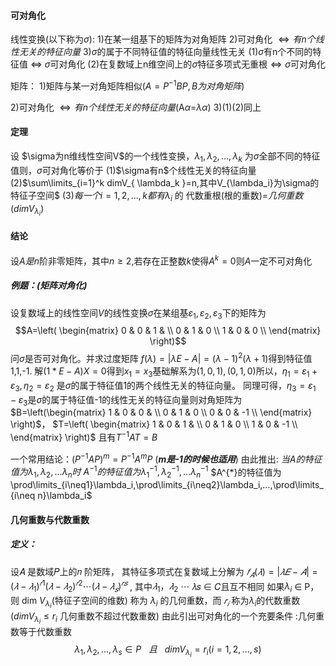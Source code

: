 #### 可对角化
线性变换(以下称为$\sigma$):
1)在某一组基下的矩阵为对角矩阵
2)可对角化 $\Leftrightarrow 有n个线性无关的特征向量$
3)$\sigma$的属于不同特征值的特征向量线性无关
 (1)$\sigma$有n个不同的特征值 $\Leftrightarrow$ $\sigma$可对角化
 (2)在复数域上n维空间上的$\sigma$特征多项式无重根$\Leftrightarrow \sigma$可对角化


矩阵：
1)矩阵与某一对角矩阵相似($A=P^{-1}BP, B为对角矩阵$)

2)可对角化 $\Leftrightarrow 有n个线性无关的特征向量$(A$\alpha$=$\lambda \alpha$)
3)(1)(2)同上


#### 定理
设 $\sigma为n维线性空间V$的一个线性变换，$\lambda_1,\lambda_2,...,\lambda_k$ 为$\sigma$全部不同的特征值则，$\sigma$可对角化等价于
		(1)$\sigma有n$个线性无关的特征向量
		(2)$\sum\limits_{i=1}^k dimV_{ \lambda_k }=n,其中V_{\lambda_i}为\sigma的特征子空间$
		(3)$每一个i=1,2,...,k都有 \lambda_i$ 的
		代数重根(根的重数)=$几何重数(dimV_{\lambda_i})$
#### 结论
  设${A}是n$阶非零矩阵，其中$n\ge2$,若存在正整数$k$使得$A^k=0$则$A$一定不可对角化


##### ***例题***：(矩阵对角化)
  设复数域上的线性空间$V$的线性变换$\sigma$在某组基$\varepsilon_1,\varepsilon_2,\varepsilon_3$下的矩阵为$$A=\left( \begin{matrix} 0 & 0 & 1 &  \\ 0 & 1 & 0 \\ 1 & 0 & 0 \\  \end{matrix} \right)$$问$\sigma$是否可对角化。并求过度矩阵
     $f(\lambda)=|\lambda E-A|=(\lambda-1)^2(\lambda+1)$得到特征值1,1,-1.
    解$(1 *E-A)X=0$得到$x_1=x_3$基础解系为$(1,0,1),(0,1,0)$所以，$\eta_1=\varepsilon_1+\varepsilon_3, \eta_2=\varepsilon_2$
    是$\sigma$的属于特征值1的两个线性无关的特征向量。
    同理可得，$\eta_3=\varepsilon_1-\varepsilon_3$是$\sigma$的属于特征值-1的线性无关的特征向量则对角矩阵为$B=\left(\begin{matrix} 1 & 0 & 0 &  \\ 0 & 1 & 0 \\ 0 & 0 & -1 \\ \end{matrix} \right)$， $T=\left( \begin{matrix} 1 & 0 & 1 &  \\ 0 & 1 & 0 \\ 1 & 0 & -1 \\  \end{matrix} \right)$
	且有$T^{-1}AT=B$


一个常用结论：$(P^{-1}AP)^m=P^{-1}A^mP$  (***m是-1的时候也适用***)
由此推出: $当A的特征值为\lambda_1,\lambda_2,...\lambda_n时$
$A^{-1}的特征值为\lambda_1^{-1},\lambda_2^{-1},...\lambda_n^{-1}$
$A^{*}的特征值为 \prod\limits_{i\neq1}\lambda_i,\prod\limits_{i\neq2}\lambda_i,...,\prod\limits_{i\neq n}\lambda_i$

#### 几何重数与代数重数
##### 定义：
设𝐴 是数域𝑃上的𝑛 阶矩阵， 其特征多项式在复数域上分解为
$𝑓_𝐴(𝜆) = |𝜆𝐸 − 𝐴 |= (𝜆 − 𝜆_1)^{ 𝑟1} (𝜆 − 𝜆_2) ^{𝑟2}⋯ (𝜆 − 𝜆_𝑠) ^{𝑟𝑠}$ , 其中$𝜆_1， 𝜆_2$ ⋯ 𝜆𝑠 ∈ 𝐶且互不相同
如果$λ_i$ ∈ P，则  dim $V_{λ_i}$(特征子空间的维数)  称为 $λ_i$ 的几何重数，而  $𝑟_𝑖$  称为$λ_i$的代数重数($dim V_{\lambda_i}\le r_i$ 几何重数不超过代数重数)
  由此引出可对角化的一个充要条件 :几何重数等于代数重数$$\lambda_1,\lambda_2,...,\lambda_s \in P \ \ \ 且  \  \ \  dim V_{\lambda_i}=r_i (i=1,2,...,s)$$


